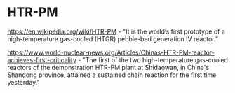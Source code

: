 # HTR-PM

https://en.wikipedia.org/wiki/HTR-PM - 
"It is the world’s first prototype of a high-temperature gas-cooled (HTGR) pebble-bed generation IV reactor."

https://www.world-nuclear-news.org/Articles/Chinas-HTR-PM-reactor-achieves-first-criticality - 
"The first of the two high-temperature gas-cooled reactors of the demonstration HTR-PM plant at Shidaowan, in China's Shandong province, attained a sustained chain reaction for the first time yesterday."
